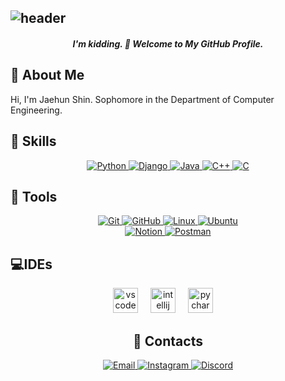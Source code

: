 
![header](https://capsule-render.vercel.app/api?type=waving&color=gradient&height=200&section=header&text="Stop%20reading%20this%20and%20go%20study%20your%20tech%20stack."&fontSize=25&animation=fadeIn)
---
<h5 align="center"> I'm kidding. 👋 Welcome to My GitHub Profile.</h5>

## 📝 About Me 
<p>Hi, I'm Jaehun Shin. Sophomore in the Department of Computer Engineering.

## 🔧 Skills
<div align="center">
  <a href="https://www.python.org/doc/" target="_blank">
    <img src="https://img.shields.io/badge/Python-3776AB?style=for-the-badge&logo=python&logoColor=white" alt="Python">
  </a>
  <a href="https://www.djangoproject.com/start/" target="_blank">
    <img src="https://img.shields.io/badge/Django-092E20?style=for-the-badge&logo=django&logoColor=white" alt="Django">
  </a>
  <a href="https://docs.oracle.com/en/java/" target="_blank">
    <img src="https://img.shields.io/badge/Java-007396?style=for-the-badge&logo=java&logoColor=white" alt="Java">
  </a>
  <a href="https://en.cppreference.com/w/" target="_blank">
    <img src="https://img.shields.io/badge/C++-00599C?style=for-the-badge&logo=cplusplus&logoColor=white" alt="C++">
  </a>
  <a href="https://en.cppreference.com/w/" target="_blank">
    <img src="https://img.shields.io/badge/C-00599C?style=for-the-badge&logo=c&logoColor=white" alt="C">
  </a>
</div>

## 🔧 Tools
<div align="center">
  <a href="https://git-scm.com/doc" target="_blank">
    <img src="https://img.shields.io/badge/Git-F05032?style=for-the-badge&logo=git&logoColor=white" alt="Git">
  </a>
  <a href="https://docs.github.com/en" target="_blank">
    <img src="https://img.shields.io/badge/GitHub-181717?style=for-the-badge&logo=github&logoColor=white" alt="GitHub">
  </a>
  <a href="https://www.linux.org/pages/man" target="_blank">
    <img src="https://img.shields.io/badge/Linux-FCC624?style=for-the-badge&logo=linux&logoColor=white" alt="Linux">
  </a>
  <a href="https://ubuntu.com/tutorials" target="_blank">
    <img src="https://img.shields.io/badge/Ubuntu-E95420?style=for-the-badge&logo=ubuntu&logoColor=white" alt="Ubuntu">
  </a>
</div>

<div align="center">
  <a href="https://www.notion.so/" target="_blank">
    <img src="https://img.shields.io/badge/Notion-000000?style=for-the-badge&logo=notion&logoColor=white" alt="Notion">
  </a>
  <a href="https://www.postman.com/" target="_blank">
    <img src="https://img.shields.io/badge/Postman-FF6C37?style=for-the-badge&logo=postman&logoColor=white" alt="Postman">
  </a>
</div>

## 💻IDEs
<div align="center">
  <img src="https://cdn.jsdelivr.net/gh/devicons/devicon/icons/vscode/vscode-original.svg" height="40" alt="vscode logo"  />
  <img width="12" />
  <img src="https://cdn.jsdelivr.net/gh/devicons/devicon/icons/intellij/intellij-original.svg" height="40" alt="intellij logo"  />
  <img width="12" />
  <img src="https://cdn.jsdelivr.net/gh/devicons/devicon/icons/pycharm/pycharm-original.svg" height="40" alt="pycharm logo"  />
  <img width="12" />

## 💬 Contacts
<div align="center"> 
<a href="email.md"> <img src="https://img.shields.io/badge/Email-D14836?style=for-the-badge&logo=gmail&logoColor=white" alt="Email"> </a>
  <a href="https://instagram.com/jaehunshin_"> <img src="https://img.shields.io/badge/Instagram-E4405F?style=for-the-badge&logo=instagram&logoColor=white" alt="Instagram"> </a>
  <a href="discord.md"><img src="https://img.shields.io/badge/Discord-5865F2?style=for-the-badge&logo=discord&logoColor=white" alt="Discord">
